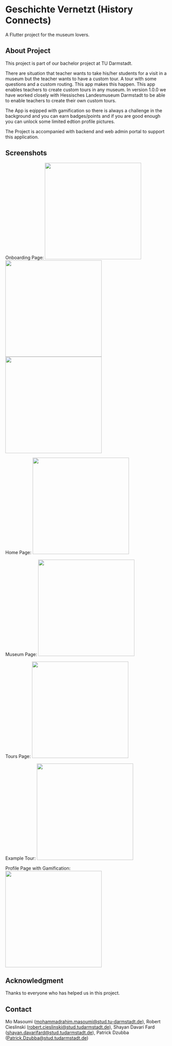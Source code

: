 # Geschichte Vernetzt (History Connects)

A Flutter project for the museum lovers.

## About Project

This project is part of our bachelor project at TU Darmstadt.

There are situation that teacher wants to take his/her students for a visit in a museum but the teacher wants to have a custom tour. A tour with some questions and a custom routing. This app makes this happen. This app enables teachers to create custom tours in any museum. In version 1.0.0 we have worked closely with Hessisches Landesmuseum Darmstadt to be able to enable teachers to create their own custom tours.

The App is eqipped with gamification so there is always a challenge in the background and you can earn badges/points and if you are good enough you can unlock some limited edtion profile pictures.

The Project is accompanied with backend and web admin portal to support this application.

## Screenshots

Onboarding Page:
<img src="/Screenshots/Onboarding.jpeg" width="300">
<img src="Screenshots/Home_Page.jpeg" width="300">
<img src="Screenshots/Home_Page.jpeg" width="300">

Home Page:
<img src="Screenshots/Home_Page.jpeg" width="300">

Museum Page:
<img src="Screenshots/Museum_page.jpeg" width="300">

Tours Page:
<img src="Screenshots/Tours_Page.jpeg" width="300">

Example Tour:
<img src="Screenshots/Dioramen_Tour.jpeg" width="300">

Profile Page with Gamification:
<img src="Screenshots/Profile_Page_Gamification.jpeg" width="300">

## Acknowledgment

Thanks to everyone who has helped us in this project.

## Contact

Mo Masoumi (mohammadrahim.masoumi@stud.tu-darmstadt.de), Robert Cieslinski (robert.cieslinski@stud.tudarmstadt.de), Shayan Davari Fard (shayan.davarifard@stud.tudarmstadt.de), Patrick Dzubba (Patrick.Dzubba@stud.tudarmstadt.de)
